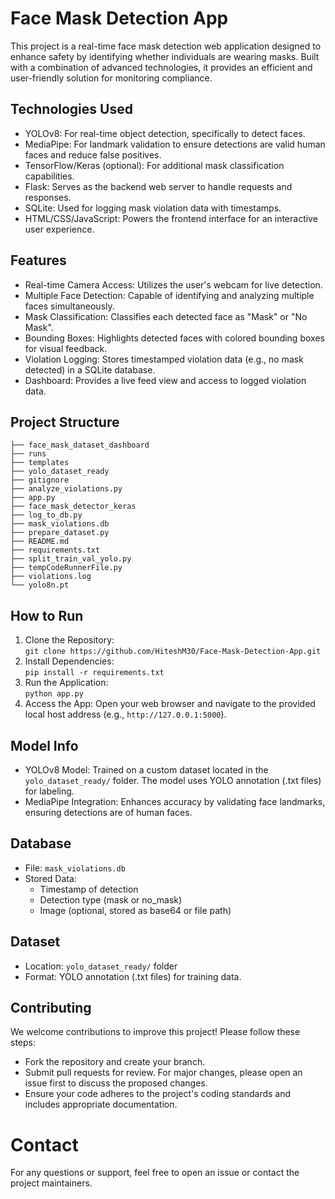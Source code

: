 # Face Mask Detection App

This project is a real-time face mask detection web application designed to enhance safety by identifying whether individuals are wearing masks. Built with a combination of advanced technologies, it provides an efficient and user-friendly solution for monitoring compliance.

## Technologies Used
- YOLOv8: For real-time object detection, specifically to detect faces.
- MediaPipe: For landmark validation to ensure detections are valid human faces and reduce false positives.
- TensorFlow/Keras (optional): For additional mask classification capabilities.
- Flask: Serves as the backend web server to handle requests and responses.
- SQLite: Used for logging mask violation data with timestamps.
- HTML/CSS/JavaScript: Powers the frontend interface for an interactive user experience.

## Features
- Real-time Camera Access: Utilizes the user's webcam for live detection.
- Multiple Face Detection: Capable of identifying and analyzing multiple faces simultaneously.
- Mask Classification: Classifies each detected face as "Mask" or "No Mask".
- Bounding Boxes: Highlights detected faces with colored bounding boxes for visual feedback.
- Violation Logging: Stores timestamped violation data (e.g., no mask detected) in a SQLite database.
- Dashboard: Provides a live feed view and access to logged violation data.

## Project Structure
```
├── face_mask_dataset_dashboard
├── runs
├── templates
├── yolo_dataset_ready
├── gitignore
├── analyze_violations.py
├── app.py
├── face_mask_detector_keras
├── log_to_db.py
├── mask_violations.db
├── prepare_dataset.py
├── README.md
├── requirements.txt
├── split_train_val_yolo.py
├── tempCodeRunnerFile.py
├── violations.log
└── yolo8n.pt
```

## How to Run
1. Clone the Repository:  
   `git clone https://github.com/HiteshM30/Face-Mask-Detection-App.git`
2. Install Dependencies:  
   `pip install -r requirements.txt`
3. Run the Application:  
   `python app.py`
4. Access the App: Open your web browser and navigate to the provided local host address (e.g., `http://127.0.0.1:5000`).

## Model Info
- YOLOv8 Model: Trained on a custom dataset located in the `yolo_dataset_ready/` folder. The model uses YOLO annotation (.txt files) for labeling.
- MediaPipe Integration: Enhances accuracy by validating face landmarks, ensuring detections are of human faces.

## Database
- File: `mask_violations.db`
- Stored Data:
  - Timestamp of detection
  - Detection type (mask or no_mask)
  - Image (optional, stored as base64 or file path)

## Dataset
- Location: `yolo_dataset_ready/` folder
- Format: YOLO annotation (.txt files) for training data.

## Contributing
We welcome contributions to improve this project! Please follow these steps:
- Fork the repository and create your branch.
- Submit pull requests for review. For major changes, please open an issue first to discuss the proposed changes.
- Ensure your code adheres to the project's coding standards and includes appropriate documentation.

# Contact
For any questions or support, feel free to open an issue or contact the project maintainers.
